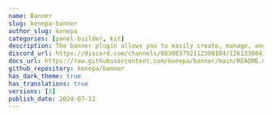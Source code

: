 ```yaml
---
name: Banner
slug: kenepa-banner
author_slug: kenepa
categories: [panel-builder, kit]
description: The banner plugin allows you to easily create, manage, and display banners in your application.
discord_url: https://discord.com/channels/883083792112300104/1261330843578925127
docs_url: https://raw.githubusercontent.com/kenepa/banner/main/README.md
github_repository: kenepa/banner
has_dark_theme: true
has_translations: true
versions: [3]
publish_date: 2024-07-12
---
```

